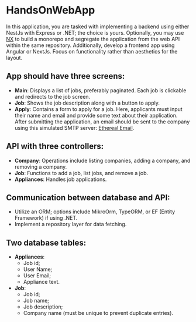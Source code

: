 # HandsOnWebApp

In this application, you are tasked with implementing a backend using either NestJs with Express or .NET; the choice is yours. Optionally, you may use [NX](https://nx.dev/) to build a monorepo and segregate the application from the web API within the same repository. Additionally, develop a frontend app using Angular or NextJs. Focus on functionality rather than aesthetics for the layout.

## App should have three screens:

  - **Main**: Displays a list of jobs, preferably paginated. Each job is clickable and redirects to the job screen.
  - **Job**: Shows the job description along with a button to apply.
  - **Apply**: Contains a form to apply for a job. Here, applicants must input their name and email and provide some text about their application. After submitting the application, an email should be sent to the company using this simulated SMTP server: [Ethereal Email](https://ethereal.email/).

## API with three controllers:
  - **Company**: Operations include listing companies, adding a company, and removing a company.
  - **Job**: Functions to add a job, list jobs, and remove a job.
  - **Appliances**: Handles job applications.

## Communication between database and API:
 - Utilize an ORM; options include MikroOrm, TypeORM, or EF (Entity Framework) if using .NET.
 - Implement a repository layer for data fetching.

## Two database tables:
  - **Appliances**:
    - Job id;
    - User Name;
    - User Email;
    - Appliance text.
  - **Job**:
    - Job id;
    - Job name;
    - Job description;
    - Company name (must be unique to prevent duplicate entries).
